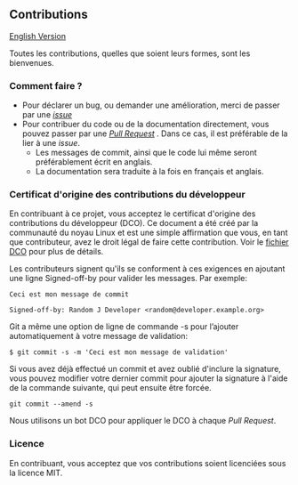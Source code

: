 ## Contributions

[English Version](CONTRIBUTING.en.md)

Toutes les contributions, quelles que soient leurs formes, sont les bienvenues. 

### Comment faire ?

* Pour déclarer un bug, ou demander une amélioration, merci de passer par une [*issue*](https://github.com/InseeFr/Keycloak-FranceConnect/issues)
* Pour contribuer du code ou de la documentation directement, vous pouvez passer par une [*Pull Request*](https://github.com/InseeFr/Keycloak-FranceConnect/pulls) . Dans ce cas, il est préférable de la lier à une *issue*. 
   * Les messages de commit, ainsi que le code lui même seront préférablement écrit en anglais. 
   * La documentation sera traduite à la fois en français et anglais.

### Certificat d'origine des contributions du développeur

En contribuant à ce projet, vous acceptez le certificat d'origine des contributions du développeur (DCO). Ce document a été créé par la communauté du noyau Linux et est une simple affirmation que vous, en tant que contributeur, avez le droit légal de faire cette contribution. Voir le [fichier DCO](https://github.com/DISIC/politique-de-contribution-open-source/blob/master/DCO-fr.txt) pour plus de détails.

Les contributeurs signent qu'ils se conforment à ces exigences en ajoutant une ligne Signed-off-by pour valider les messages. Par exemple:

```
Ceci est mon message de commit

Signed-off-by: Random J Developer <random@developer.example.org>
```

Git a même une option de ligne de commande -s pour l’ajouter automatiquement à votre message de validation:
```
$ git commit -s -m 'Ceci est mon message de validation'
```

Si vous avez déjà effectué un commit et avez oublié d'inclure la signature, vous pouvez modifier votre dernier commit pour ajouter la signature à l'aide de la commande suivante, qui peut ensuite être forcée.
```
git commit --amend -s
```

Nous utilisons un bot DCO pour appliquer le DCO à chaque *Pull Request*.


### Licence

En contribuant, vous acceptez que vos contributions soient licenciées sous la licence MIT.


